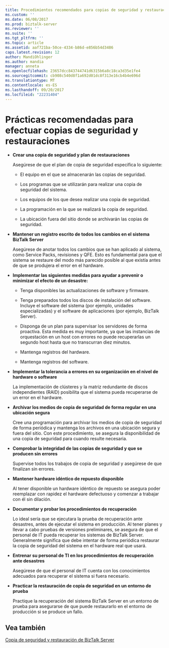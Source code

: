 ```yaml
---
title: Procedimientos recomendados para copias de seguridad y restauración | Documentos de Microsoft
ms.custom: ''
ms.date: 06/08/2017
ms.prod: biztalk-server
ms.reviewer: ''
ms.suite: ''
ms.tgt_pltfrm: ''
ms.topic: article
ms.assetid: aaf721ba-50ce-4334-b86d-e856b54d3486
caps.latest.revision: 12
author: MandiOhlinger
ms.author: mandia
manager: anneta
ms.openlocfilehash: 23657dcc843744741d6315b6a8c18ca3d35e1fe4
ms.sourcegitcommit: cb908c540d8f1a692d01dc8f313e16cb4b4e696d
ms.translationtype: MT
ms.contentlocale: es-ES
ms.lasthandoff: 09/20/2017
ms.locfileid: "22231404"
---
```

# <a name="best-practices-for-backup-and-restore"></a>Prácticas recomendadas para efectuar copias de seguridad y restauraciones
-   **Crear una copia de seguridad y plan de restauraciones**  
  
     Asegúrese de que el plan de copia de seguridad especifica lo siguiente:  
  
    -   El equipo en el que se almacenarán las copias de seguridad.  
  
    -   Los programas que se utilizarán para realizar una copia de seguridad del sistema.  
  
    -   Los equipos de los que desea realizar una copia de seguridad.  
  
    -   La programación en la que se realizará la copia de seguridad.  
  
    -   La ubicación fuera del sitio donde se archivarán las copias de seguridad.  
  
-   **Mantener un registro escrito de todos los cambios en el sistema BizTalk Server**  
  
     Asegúrese de anotar todos los cambios que se han aplicado al sistema, como Service Packs, revisiones y QFE. Esto es fundamental para que el sistema se restaure del modo más parecido posible al que existía antes de que se produjera el error en el hardware.  
  
-   **Implementar las siguientes medidas para ayudar a prevenir o minimizar el efecto de un desastre:**  
  
    -   Tenga disponibles las actualizaciones de software y firmware.  
  
    -   Tenga preparados todos los discos de instalación del software. Incluye el software del sistema (por ejemplo, unidades especializadas) y el software de aplicaciones (por ejemplo, BizTalk Server).  
  
    -   Disponga de un plan para supervisar los servidores de forma proactiva. Esta medida es muy importante, ya que las instancias de orquestación en un host con errores no puede recuperarlas un segundo host hasta que no transcurran diez minutos.  
  
    -   Mantenga registros del hardware.  
  
    -   Mantenga registros del software.  
  
-   **Implementar la tolerancia a errores en su organización en el nivel de hardware o software**  
  
     La implementación de clústeres y la matriz redundante de discos independientes (RAID) posibilita que el sistema pueda recuperarse de un error en el hardware.  
  
-   **Archivar los medios de copia de seguridad de forma regular en una ubicación segura**  
  
     Cree una programación para archivar los medios de copia de seguridad de forma periódica y mantenga los archivos en una ubicación segura y fuera del sitio. Con este procedimiento, se asegura la disponibilidad de una copia de seguridad para cuando resulte necesaria.  
  
-   **Comprobar la integridad de las copias de seguridad y que se producen sin errores**  
  
     Supervise todos los trabajos de copia de seguridad y asegúrese de que finalizan sin errores.  
  
-   **Mantener hardware idéntico de repuesto disponible**  
  
     Al tener disponible un hardware idéntico de repuesto se asegura poder reemplazar con rapidez el hardware defectuoso y comenzar a trabajar con él sin dilación.  
  
-   **Documentar y probar los procedimientos de recuperación**  
  
     Lo ideal sería que se ejecutara la prueba de recuperación ante desastres, antes de ejecutar el sistema en producción. Al tener planes y llevar a cabo pruebas de versiones preliminares, se asegura de que el personal de IT pueda recuperar los sistemas de BizTalk Server. Generalmente significa que debe intentar de forma periódica restaurar la copia de seguridad del sistema en el hardware real que usará.  
  
-   **Entrenar su personal de TI en los procedimientos de recuperación ante desastres**  
  
     Asegúrese de que el personal de IT cuenta con los conocimientos adecuados para recuperar el sistema si fuera necesario.  
  
-   **Practicar la restauración de copia de seguridad en un entorno de prueba**  
  
     Practique la recuperación del sistema BizTalk Server en un entorno de prueba para asegurarse de que puede restaurarlo en el entorno de producción si se produce un fallo.  
  
## <a name="see-also"></a>Vea también  
 [Copia de seguridad y restauración de BizTalk Server](../core/backing-up-and-restoring-biztalk-server.md)
